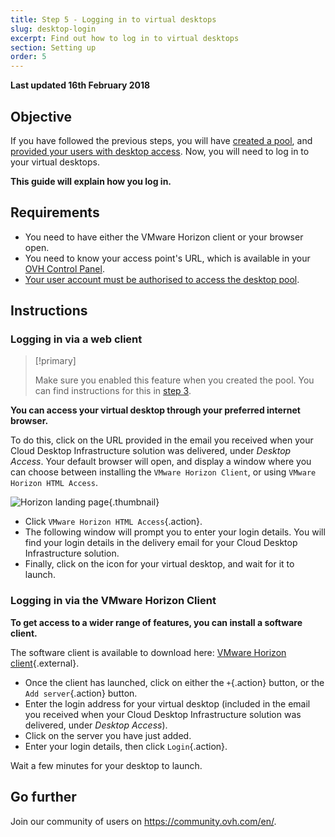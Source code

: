 ```yaml
---
title: Step 5 - Logging in to virtual desktops
slug: desktop-login
excerpt: Find out how to log in to virtual desktops
section: Setting up
order: 5
---
```


**Last updated 16th February 2018**

## Objective

If you have followed the previous steps, you will have [created a pool](../how-to-create-pool/), and [provided your users with desktop access](../assigning-desktop-access/). Now, you will need to log in to your virtual desktops.

**This guide will explain how you log in.**

## Requirements

- You need to have either the VMware Horizon client or your browser open.
- You need to know your access point's URL, which is available in your [OVH Control Panel](https://ca.ovh.com/auth/?action=gotomanager&from=https://www.ovh.com/sg/&ovhSubsidiary=sg).
- [Your user account must be authorised to access the desktop pool](../assigning-desktop-access/).


## Instructions

### Logging in via a web client


> [!primary]
>
> Make sure you enabled this feature when you created the pool. You can find instructions for this in [step 3](../assigning-desktop-access/).
> 

**You can access your virtual desktop through your preferred internet browser.**

To do this, click on the URL provided in the email you received when your Cloud Desktop Infrastructure solution was delivered, under *Desktop Access*. Your default browser will open, and display a window where you can choose between installing the `VMware Horizon Client`, or using `VMware Horizon HTML Access`.

![Horizon landing page](images/1200.png){.thumbnail}

- Click `VMware Horizon HTML Access`{.action}.
- The following window will prompt you to enter your login details. You will find your login details in the delivery email for your Cloud Desktop Infrastructure solution.
- Finally, click on the icon for your virtual desktop, and wait for it to launch.


### Logging in via the VMware Horizon Client

**To get access to a wider range of features, you can install a software client.**

The software client is available to download here: [VMware Horizon client](https://my.vmware.com/en/web/vmware/info/slug/desktop_end_user_computing/vmware_horizon_clients/4_0){.external}.

- Once the client has launched, click on either the `+`{.action} button, or the `Add server`{.action} button.
- Enter the login address for your virtual desktop (included in the email you received when  your Cloud Desktop Infrastructure solution was delivered, under *Desktop Access*).
- Click on the server you have just added.
- Enter your login details, then click `Login`{.action}.

Wait a few minutes for your desktop to launch.

## Go further

Join our community of users on <https://community.ovh.com/en/>.